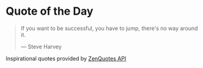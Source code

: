 # Quote of the Day

<!-- QUOTE_START -->
> If you want to be successful, you have to jump, there's no way around it.
>
> — Steve Harvey

Inspirational quotes provided by <a href="https://zenquotes.io/" target="_blank">ZenQuotes API</a>
<!-- QUOTE_END -->